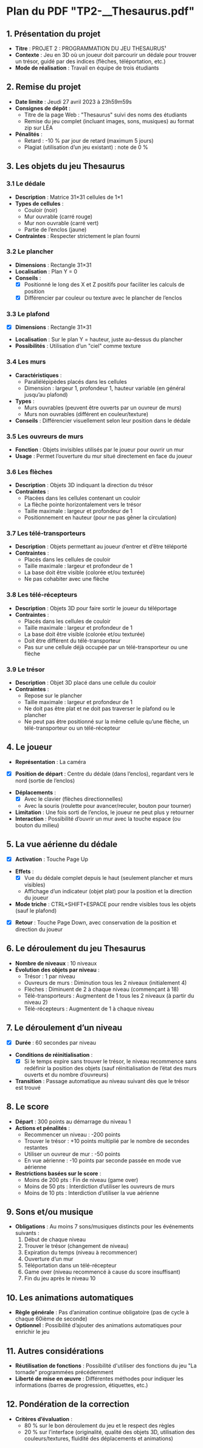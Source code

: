 # Plan du PDF "TP2-__Thesaurus.pdf"

## 1. Présentation du projet
- **Titre** : PROJET 2 : PROGRAMMATION DU JEU THESAURUS¹
- **Contexte** : Jeu en 3D où un joueur doit parcourir un dédale pour trouver un trésor, guidé par des indices (flèches, téléportation, etc.)
- **Mode de réalisation** : Travail en équipe de trois étudiants

## 2. Remise du projet
- **Date limite** : Jeudi 27 avril 2023 à 23h59m59s
- **Consignes de dépôt** :
  - Titre de la page Web : "Thesaurus" suivi des noms des étudiants
  - Remise du jeu complet (incluant images, sons, musiques) au format zip sur LÉA
- **Pénalités** :
  - Retard : -10 % par jour de retard (maximum 5 jours)
  - Plagiat (utilisation d’un jeu existant) : note de 0 %

## 3. Les objets du jeu Thesaurus
### 3.1 Le dédale
- **Description** : Matrice 31×31 cellules de 1×1
- **Types de cellules** :
  - Couloir (noir)
  - Mur ouvrable (carré rouge)
  - Mur non ouvrable (carré vert)
  - Partie de l’enclos (jaune)
- **Contraintes** : Respecter strictement le plan fourni

### 3.2 Le plancher
- **Dimensions** : Rectangle 31×31
- **Localisation** : Plan Y = 0
- **Conseils** :
  - [x] Positionné le long des X et Z positifs pour faciliter les calculs de position
  - [x] Différencier par couleur ou texture avec le plancher de l’enclos

### 3.3 Le plafond
- [x] **Dimensions** : Rectangle 31×31
- **Localisation** : Sur le plan Y = hauteur, juste au-dessus du plancher
- **Possibilités** : Utilisation d’un "ciel" comme texture

### 3.4 Les murs
- **Caractéristiques** :
  - Parallélépipèdes placés dans les cellules
  - Dimension : largeur 1, profondeur 1, hauteur variable (en général jusqu’au plafond)
- **Types** :
  - Murs ouvrables (peuvent être ouverts par un ouvreur de murs)
  - Murs non ouvrables (différent en couleur/texture)
- **Conseils** : Différencier visuellement selon leur position dans le dédale

### 3.5 Les ouvreurs de murs
- **Fonction** : Objets invisibles utilisés par le joueur pour ouvrir un mur
- **Usage** : Permet l’ouverture du mur situé directement en face du joueur

### 3.6 Les flèches
- **Description** : Objets 3D indiquant la direction du trésor
- **Contraintes** :
  - Placées dans les cellules contenant un couloir
  - La flèche pointe horizontalement vers le trésor
  - Taille maximale : largeur et profondeur de 1
  - Positionnement en hauteur (pour ne pas gêner la circulation)

### 3.7 Les télé-transporteurs
- **Description** : Objets permettant au joueur d’entrer et d’être téléporté
- **Contraintes** :
  - Placés dans les cellules de couloir
  - Taille maximale : largeur et profondeur de 1
  - La base doit être visible (colorée et/ou texturée)
  - Ne pas cohabiter avec une flèche

### 3.8 Les télé-récepteurs
- **Description** : Objets 3D pour faire sortir le joueur du téléportage
- **Contraintes** :
  - Placés dans les cellules de couloir
  - Taille maximale : largeur et profondeur de 1
  - La base doit être visible (colorée et/ou texturée)
  - Doit être différent du télé-transporteur
  - Pas sur une cellule déjà occupée par un télé-transporteur ou une flèche

### 3.9 Le trésor
- **Description** : Objet 3D placé dans une cellule du couloir
- **Contraintes** :
  - Repose sur le plancher
  - Taille maximale : largeur et profondeur de 1
  - Ne doit pas être plat et ne doit pas traverser le plafond ou le plancher
  - Ne peut pas être positionné sur la même cellule qu’une flèche, un télé-transporteur ou un télé-récepteur

## 4. Le joueur
- **Représentation** : La caméra
- [x] **Position de départ** : Centre du dédale (dans l’enclos), regardant vers le nord (sortie de l’enclos)
- **Déplacements** :
  - [x] Avec le clavier (flèches directionnelles)
  - Avec la souris (roulette pour avancer/reculer, bouton pour tourner)
- **Limitation** : Une fois sorti de l’enclos, le joueur ne peut plus y retourner
- **Interaction** : Possibilité d’ouvrir un mur avec la touche espace (ou bouton du milieu)

## 5. La vue aérienne du dédale
- [x] **Activation** : Touche Page Up
- **Effets** :
  - [x] Vue du dédale complet depuis le haut (seulement plancher et murs visibles)
  - Affichage d’un indicateur (objet plat) pour la position et la direction du joueur
- **Mode triche** : CTRL+SHIFT+ESPACE pour rendre visibles tous les objets (sauf le plafond)
- [x] **Retour** : Touche Page Down, avec conservation de la position et direction du joueur

## 6. Le déroulement du jeu Thesaurus
- **Nombre de niveaux** : 10 niveaux
- **Évolution des objets par niveau** :
  - Trésor : 1 par niveau
  - Ouvreurs de murs : Diminution tous les 2 niveaux (initialement 4)
  - Flèches : Diminuent de 2 à chaque niveau (commençant à 18)
  - Télé-transporteurs : Augmentent de 1 tous les 2 niveaux (à partir du niveau 2)
  - Télé-récepteurs : Augmentent de 1 à chaque niveau

## 7. Le déroulement d’un niveau
- [x] **Durée** : 60 secondes par niveau
- **Conditions de réinitialisation** :
  - [x] Si le temps expire sans trouver le trésor, le niveau recommence sans redéfinir la position des objets (sauf réinitialisation de l’état des murs ouverts et du nombre d’ouvreurs)
- **Transition** : Passage automatique au niveau suivant dès que le trésor est trouvé

## 8. Le score
- **Départ** : 300 points au démarrage du niveau 1
- **Actions et pénalités** :
  - Recommencer un niveau : -200 points
  - Trouver le trésor : +10 points multiplié par le nombre de secondes restantes
  - Utiliser un ouvreur de mur : -50 points
  - En vue aérienne : -10 points par seconde passée en mode vue aérienne
- **Restrictions basées sur le score** :
  - Moins de 200 pts : Fin de niveau (game over)
  - Moins de 50 pts : Interdiction d’utiliser les ouvreurs de murs
  - Moins de 10 pts : Interdiction d’utiliser la vue aérienne

## 9. Sons et/ou musique
- **Obligations** : Au moins 7 sons/musiques distincts pour les événements suivants :
  1. Début de chaque niveau
  2. Trouver le trésor (changement de niveau)
  3. Expiration du temps (niveau à recommencer)
  4. Ouverture d’un mur
  5. Téléportation dans un télé-récepteur
  6. Game over (niveau recommencé à cause du score insuffisant)
  7. Fin du jeu après le niveau 10

## 10. Les animations automatiques
- **Règle générale** : Pas d’animation continue obligatoire (pas de cycle à chaque 60ième de seconde)
- **Optionnel** : Possibilité d’ajouter des animations automatiques pour enrichir le jeu

## 11. Autres considérations
- **Réutilisation de fonctions** : Possibilité d'utiliser des fonctions du jeu "La tornade" programmées précédemment
- **Liberté de mise en œuvre** : Différentes méthodes pour indiquer les informations (barres de progression, étiquettes, etc.)

## 12. Pondération de la correction
- **Critères d’évaluation** :
  - 80 % sur le bon déroulement du jeu et le respect des règles
  - 20 % sur l’interface (originalité, qualité des objets 3D, utilisation des couleurs/textures, fluidité des déplacements et animations)
